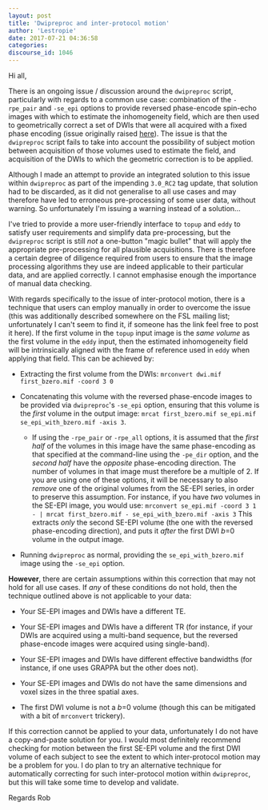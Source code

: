```yaml
---
layout: post
title: 'Dwipreproc and inter-protocol motion'
author: 'Lestropie'
date: 2017-07-21 04:36:58
categories:
discourse_id: 1046
---
```

Hi all,

There is an ongoing issue / discussion around the `dwipreproc` script, particularly with regards to a common use case: combination of the `-rpe_pair` and `-se_epi` options to provide reversed phase-encode spin-echo images with which to estimate the inhomogeneity field, which are then used to geometrically correct a set of DWIs that were all acquired with a fixed phase encoding (issue originally raised [here](http://community.mrtrix.org/t/dwipreproc-register-fieldmap-to-dwi-other-questions/621)). The issue is that the `dwipreproc` script fails to take into account the possibility of subject motion between acquisition of those volumes used to estimate the field, and acquisition of the DWIs to which the geometric correction is to be applied.

Although I made an attempt to provide an integrated solution to this issue within `dwipreproc` as part of the impending `3.0_RC2` tag update, that solution had to be discarded, as it did not generalise to all use cases and may therefore have led to erroneous pre-processing of some user data, without warning. So unfortunately I'm issuing a warning instead of a solution...

I've tried to provide a more user-friendly interface to `topup` and `eddy` to satisfy user requirements and simplify data pre-processing, but the `dwipreproc` script is still *not* a one-button "magic bullet" that will apply the appropriate pre-processing for all plausible acquisitions. There is therefore a certain degree of diligence required from users to ensure that the image processing algorithms they use are indeed applicable to their particular data, and are applied correctly. I cannot emphasise enough the importance of manual data checking.

With regards specifically to the issue of inter-protocol motion, there is a technique that users can employ manually in order to overcome the issue (this was additionally described somewhere on the FSL mailing list; unfortunately I can't seem to find it, if someone has the link feel free to post it here). If the first volume in the `topup` input image is the *same volume* as the first volume in the `eddy` input, then the estimated inhomogeneity field will be intrinsically aligned with the frame of reference used in `eddy` when applying that field. This can be achieved by:

- Extracting the first volume from the DWIs: `mrconvert dwi.mif first_bzero.mif -coord 3 0`

- Concatenating this volume with the reversed phase-encode images to be provided via `dwipreproc`'s `-se_epi` option, ensuring that this volume is the *first* volume in the output image: `mrcat first_bzero.mif se_epi.mif se_epi_with_bzero.mif -axis 3`.

  - If using the `-rpe_pair` or `-rpe_all` options, it is assumed that the *first half* of the volumes in this image have the same phase-encoding as that specified at the command-line using the `-pe_dir` option, and the *second half* have the *opposite* phase-encoding direction. The number of volumes in that image must therefore be a multiple of 2. If you are using one of these options, it will be necessary to also *remove* one of the original volumes from the SE-EPI series, in order to preserve this assumption.
For instance, if you have *two* volumes in the SE-EPI image, you would use:
`mrconvert se_epi.mif -coord 3 1 - | mrcat first_bzero.mif - se_epi_with_bzero.mif -axis 3`
This extracts *only* the second SE-EPI volume (the one with the reversed phase-encoding direction), and puts it *after* the first DWI *b*=0 volume in the output image.

- Running `dwipreproc` as normal, providing the `se_epi_with_bzero.mif` image using the `-se_epi` option.

**However**, there are certain assumptions within this correction that may not hold for all use cases. If *any* of these conditions do not hold, then the technique outlined above is not applicable to your data:

- Your SE-EPI images and DWIs have a different TE.

- Your SE-EPI images and DWIs have a different TR (for instance, if your DWIs are acquired using a multi-band sequence, but the reversed phase-encode images were acquired using single-band).

- Your SE-EPI images and DWIs have different effective bandwidths (for instance, if one uses GRAPPA but the other does not).

- Your SE-EPI images and DWIs do not have the same dimensions and voxel sizes in the three spatial axes.

- The first DWI volume is not a *b*=0 volume (though this can be mitigated with a bit of `mrconvert` trickery).

If this correction cannot be applied to your data, unfortunately I do not have a copy-and-paste solution for you. I would most definitely recommend checking for motion between the first SE-EPI volume and the first DWI volume of each subject to see the extent to which inter-protocol motion may be a problem for you. I do plan to try an alternative technique for automatically correcting for such inter-protocol motion within `dwipreproc`, but this will take some time to develop and validate.

Regards
Rob
            